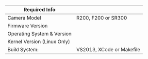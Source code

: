 | Required Info  |   |
|---|---|
| Camera Model | R200, F200 or SR300 | 
| Firmware Version |   | 
| Operating System & Version |   |
| Kernel Version (Linux Only)  |   |
| Build System: |  VS2013, XCode or Makefile | 







